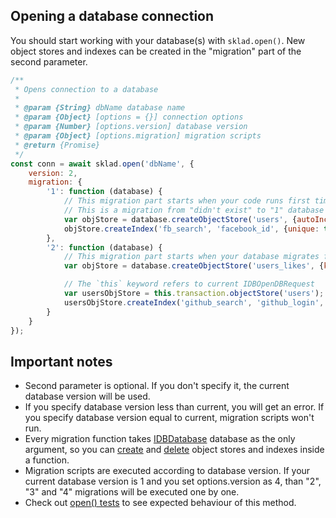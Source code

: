 ## Opening a database connection
You should start working with your database(s) with ```sklad.open()```. New object stores and indexes can be created in the "migration" part of the second parameter.

```javascript
/**
 * Opens connection to a database
 *
 * @param {String} dbName database name
 * @param {Object} [options = {}] connection options
 * @param {Number} [options.version] database version
 * @param {Object} [options.migration] migration scripts
 * @return {Promise}
 */
const conn = await sklad.open('dbName', {
    version: 2,
    migration: {
        '1': function (database) {
            // This migration part starts when your code runs first time in the browser.
            // This is a migration from "didn't exist" to "1" database version
            var objStore = database.createObjectStore('users', {autoIncrement: true});
            objStore.createIndex('fb_search', 'facebook_id', {unique: true});
        },
        '2': function (database) {
            // This migration part starts when your database migrates from "1" to "2" version
            var objStore = database.createObjectStore('users_likes', {keyPath: 'date'});

            // The `this` keyword refers to current IDBOpenDBRequest
            var usersObjStore = this.transaction.objectStore('users');
            usersObjStore.createIndex('github_search', 'github_login', {unique: true});
        }
    }
});
```

## Important notes
 * Second parameter is optional. If you don't specify it, the current database version will be used.
 * If you specify database version less than current, you will get an error. If you specify database version equal to current, migration scripts won't run.
 * Every migration function takes [IDBDatabase](https://developer.mozilla.org/en-US/docs/IndexedDB/IDBDatabase) database as the only argument, so you can [create](https://developer.mozilla.org/en-US/docs/IndexedDB/IDBDatabase#createObjectStore) and [delete](https://developer.mozilla.org/en-US/docs/IndexedDB/IDBDatabase#deleteObjectStore) object stores and indexes inside a function.
 * Migration scripts are executed according to database version. If your current database version is 1 and you set options.version as 4, than "2", "3" and "4" migrations will be executed one by one.
 * Check out [open() tests](https://github.com/1999/sklad/blob/master/tests/open.js) to see expected behaviour of this method.
